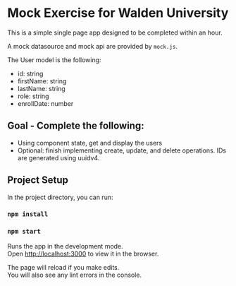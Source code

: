 # Mock Exercise for Walden University

This is a simple single page app designed to be completed within an hour.

A mock datasource and mock api are provided by `mock.js`.

The User model is the following:
- id: string
- firstName: string
- lastName: string
- role: string
- enrollDate: number

## Goal - Complete the following:
 - Using component state, get and display the users
 - Optional: finish implementing create, update, and delete operations.  IDs are generated using uuidv4.

## Project Setup

In the project directory, you can run:

### `npm install`

### `npm start`

Runs the app in the development mode.\
Open [http://localhost:3000](http://localhost:3000) to view it in the browser.

The page will reload if you make edits.\
You will also see any lint errors in the console.